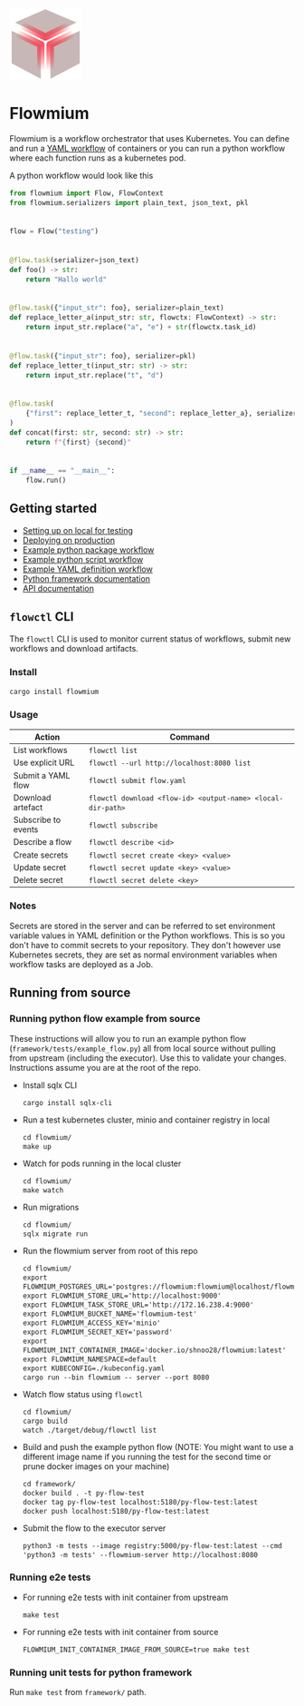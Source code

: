 <img src="./logo.svg" width="128px"><br>

# Flowmium

Flowmium is a workflow orchestrator that uses Kubernetes. You can define and run a [YAML workflow](/examples/yaml_flow_definition/my_flow.yaml) of containers or you can run a python workflow where each function runs as a kubernetes pod.

A python workflow would look like this

```python
from flowmium import Flow, FlowContext
from flowmium.serializers import plain_text, json_text, pkl


flow = Flow("testing")


@flow.task(serializer=json_text)
def foo() -> str:
    return "Hallo world"


@flow.task({"input_str": foo}, serializer=plain_text)
def replace_letter_a(input_str: str, flowctx: FlowContext) -> str:
    return input_str.replace("a", "e") + str(flowctx.task_id)


@flow.task({"input_str": foo}, serializer=pkl)
def replace_letter_t(input_str: str) -> str:
    return input_str.replace("t", "d")


@flow.task(
    {"first": replace_letter_t, "second": replace_letter_a}, serializer=plain_text
)
def concat(first: str, second: str) -> str:
    return f"{first} {second}"


if __name__ == "__main__":
    flow.run()

```

## Getting started

-   [Setting up on local for testing](examples/deployment/)
-   [Deploying on production](examples/deployment/README.md#for-production)
-   [Example python package workflow](examples/python_package_workflow/)
-   [Example python script workflow](examples/python_script_workflow/)
-   [Example YAML definition workflow](examples/yaml_flow_definition/)
-   [Python framework documentation](http://flowmium.readthedocs.io/)
-   [API documentation](flowmium/apidoc.http)

## `flowctl` CLI

The `flowctl` CLI is used to monitor current status of workflows, submit new workflows and download artifacts.

### Install

```
cargo install flowmium
```

### Usage

| Action              | Command                                                     |
| ------------------- | ----------------------------------------------------------- |
| List workflows      | `flowctl list`                                              |
| Use explicit URL    | `flowctl --url http://localhost:8080 list`                  |
| Submit a YAML flow  | `flowctl submit flow.yaml`                                  |
| Download artefact   | `flowctl download <flow-id> <output-name> <local-dir-path>` |
| Subscribe to events | `flowctl subscribe`                                         |
| Describe a flow     | `flowctl describe <id>`                                     |
| Create secrets      | `flowctl secret create <key> <value>`                       |
| Update secret       | `flowctl secret update <key> <value>`                       |
| Delete secret       | `flowctl secret delete <key>`                               |

### Notes

Secrets are stored in the server and can be referred to set environment variable values in YAML definition or the Python workflows. This is so you don't have to commit secrets to your repository. They don't however use Kubernetes secrets, they are set as normal environment variables when workflow tasks are deployed as a Job.

## Running from source

### Running python flow example from source

These instructions will allow you to run an example python flow (`framework/tests/example_flow.py`) all from local source without pulling from upstream (including the executor).
Use this to validate your changes.
Instructions assume you are at the root of the repo.

-   Install sqlx CLI

    ```
    cargo install sqlx-cli
    ```

-   Run a test kubernetes cluster, minio and container registry in local

    ```
    cd flowmium/
    make up
    ```

-   Watch for pods running in the local cluster

    ```
    cd flowmium/
    make watch
    ```

-   Run migrations

    ```
    cd flowmium/
    sqlx migrate run
    ```

-   Run the flowmium server from root of this repo

    ```
    cd flowmium/
    export FLOWMIUM_POSTGRES_URL='postgres://flowmium:flowmium@localhost/flowmium'
    export FLOWMIUM_STORE_URL='http://localhost:9000'
    export FLOWMIUM_TASK_STORE_URL='http://172.16.238.4:9000'
    export FLOWMIUM_BUCKET_NAME='flowmium-test'
    export FLOWMIUM_ACCESS_KEY='minio'
    export FLOWMIUM_SECRET_KEY='password'
    export FLOWMIUM_INIT_CONTAINER_IMAGE='docker.io/shnoo28/flowmium:latest'
    export FLOWMIUM_NAMESPACE=default
    export KUBECONFIG=./kubeconfig.yaml
    cargo run --bin flowmium -- server --port 8080
    ```

-   Watch flow status using `flowctl`

    ```
    cd flowmium/
    cargo build
    watch ./target/debug/flowctl list
    ```

-   Build and push the example python flow (NOTE: You might want to use a different image name if you running the test for the second time or prune docker images on your machine)

    ```
    cd framework/
    docker build . -t py-flow-test
    docker tag py-flow-test localhost:5180/py-flow-test:latest
    docker push localhost:5180/py-flow-test:latest
    ```

-   Submit the flow to the executor server

    ```
    python3 -m tests --image registry:5000/py-flow-test:latest --cmd 'python3 -m tests' --flowmium-server http://localhost:8080
    ```

### Running e2e tests

-   For running e2e tests with init container from upstream

    ```
    make test
    ```

-   For running e2e tests with init container from source

    ```
    FLOWMIUM_INIT_CONTAINER_IMAGE_FROM_SOURCE=true make test
    ```

### Running unit tests for python framework

Run `make test` from `framework/` path.
